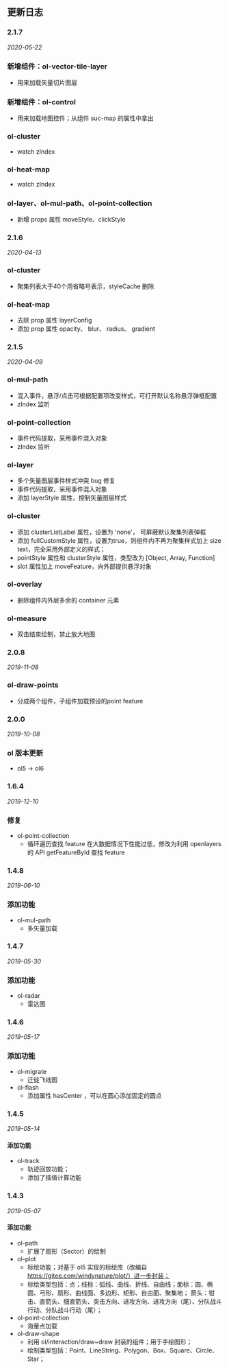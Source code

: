 ## 更新日志
### 2.1.7
*2020-05-22*
### 新增组件：ol-vector-tile-layer
- 用来加载矢量切片图层
### 新增组件：ol-control
- 用来加载地图控件；从组件 suc-map 的属性中拿出
### ol-cluster
- watch zIndex
### ol-heat-map
- watch zIndex
### ol-layer、ol-mul-path、ol-point-collection
- 新增 props 属性 moveStyle、clickStyle
### 2.1.6
*2020-04-13*
### ol-cluster
- 聚集列表大于40个用省略号表示，styleCache 删除
### ol-heat-map
- 去除 prop 属性 layerConfig
- 添加 prop 属性 opacity、 blur、 radius、 gradient
### 2.1.5
*2020-04-09*
### ol-mul-path
- 混入事件，悬浮/点击可根据配置项改变样式，可打开默认名称悬浮弹框配置
- zIndex 监听
### ol-point-collection
- 事件代码提取，采用事件混入对象
- zIndex 监听
### ol-layer
- 多个矢量图层事件样式冲突 bug 修复
- 事件代码提取，采用事件混入对象
- 添加 layerStyle 属性，控制矢量图层样式
### ol-cluster
- 添加 clusterListLabel 属性，设置为 'none'， 可屏蔽默认聚集列表弹框
- 添加 fullCustomStyle 属性，设置为true，则组件内不再为聚集样式加上 size text，完全采用外部定义的样式；
- pointStyle 属性和 clusterStyle 属性，类型改为 [Object, Array, Function]
- slot 属性加上 moveFeature，向外部提供悬浮对象
### ol-overlay
- 删除组件内外层多余的 container 元素
### ol-measure
- 双击结束绘制，禁止放大地图
### 2.0.8
*2019-11-08*
### ol-draw-points
- 分成两个组件，子组件加载预设的point feature
### 2.0.0
*2019-10-08*
### ol 版本更新
- ol5 -> ol6
### 1.6.4
*2019-12-10*
### 修复
- ol-point-collection
  - 循环遍历查找 feature 在大数据情况下性能过低，修改为利用 openlayers 的 API getFeatureById 查找 feature
### 1.4.8
*2019-06-10*
### 添加功能
- ol-mul-path
  - 多矢量加载
### 1.4.7
*2019-05-30*
### 添加功能
- ol-radar
  - 雷达图
### 1.4.6
*2019-05-17*
### 添加功能
- ol-migrate
  - 迁徙飞线图
- ol-flash
  - 添加属性 hasCenter ，可以在圆心添加固定的圆点
### 1.4.5
*2019-05-14*
#### 添加功能
- ol-track
  - 轨迹回放功能；
  - 添加了插值计算功能
### 1.4.3
*2019-05-07*
#### 添加功能
- ol-path 
  - 扩展了扇形（Sector）的绘制
- ol-plot
  - 标绘功能；对基于 ol5 实现的标绘库（改编自 https://gitee.com/windynature/plot/）进一步封装；
  - 标绘类型包括：点；线标：弧线、曲线、折线、自由线；面标：圆、椭圆、弓形、扇形、曲线面、多边形、矩形、自由面、聚集地；
  箭头：钳击、直箭头、细直箭头、突击方向、进攻方向、进攻方向（尾）、分队战斗行动、分队战斗行动（尾）；
- ol-point-collection
  - 海量点加载
- ol-draw-shape
  - 利用 ol/interaction/draw~draw 封装的组件；用于手绘图形；
  - 绘制类型包括：Point、LineString、Polygon、Box、Square、Circle、Star；
